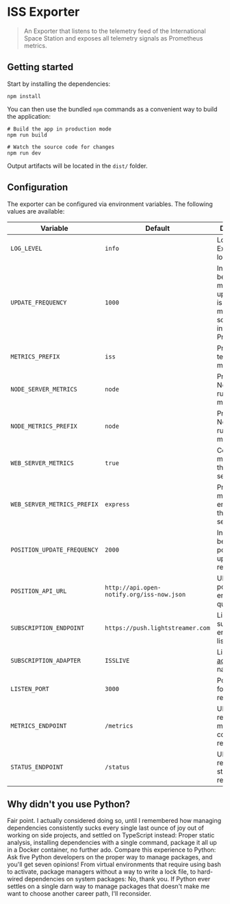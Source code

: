 ISS Exporter
============
> An Exporter that listens to the telemetry feed of the International Space Station and exposes all telemetry signals as
> Prometheus metrics.

Getting started
---------------
Start by installing the dependencies:
```shell
npm install
```

You can then use the bundled `npm` commands as a convenient way to build the application:
```shell
# Build the app in production mode
npm run build

# Watch the source code for changes
npm run dev
```
Output artifacts will be located in the `dist/` folder.

Configuration
-------------
The exporter can be configured via environment variables. The following values are available:

| Variable                    | Default                                   | Description                                                                                               |
|-----------------------------|-------------------------------------------|-----------------------------------------------------------------------------------------------------------|
| `LOG_LEVEL`                 | `info`                                    | Log level for Exporter logging.                                                                           |
| `UPDATE_FREQUENCY`          | `1000`                                    | Interval in ms between metrics updates. This is the minimum scrape interval for Prometheus.               |
| `METRICS_PREFIX`            | `iss`                                     | Prefix for all telemetry metrics.                                                                         |
| `NODE_SERVER_METRICS`       | `node`                                    | Prefix for all Node.js runtime metrics.                                                                   |
| `NODE_METRICS_PREFIX`       | `node`                                    | Prefix for all Node.js runtime metrics.                                                                   |
| `WEB_SERVER_METRICS`        | `true`                                    | Collect metrics on the Express server itself.                                                             |
| `WEB_SERVER_METRICS_PREFIX` | `express`                                 | Prefix for all metrics emitted on the Express server itself.                                              |
| `POSITION_UPDATE_FREQUENCY` | `2000`                                    | Interval in ms between position update requests.                                                          |
| `POSITION_API_URL`          | `http://api.open-notify.org/iss-now.json` | URL to the position API endpoint to query.                                                                |
| `SUBSCRIPTION_ENDPOINT`     | `https://push.lightstreamer.com`          | Lightstreamer subscription endpoint to listen to.                                                         |
| `SUBSCRIPTION_ADAPTER`      | `ISSLIVE`                                 | Lightstreamer [adapter set](https://lightstreamer.com/docs/ls-server/latest/General%20Concepts.pdf) name. |
| `LISTEN_PORT`               | `3000`                                    | Port to listen for HTTP requests on.                                                                      | 
| `METRICS_ENDPOINT`          | `/metrics`                                | URI to respond for metric collection requests.                                                            | 
| `STATUS_ENDPOINT`           | `/status`                                 | URI to respond for status check requests.                                                                 | 

Why didn't you use Python?
--------------------------
Fair point. I actually considered doing so, until I remembered how managing dependencies consistently sucks every single 
last ounce of joy out of working on side projects, and settled on TypeScript instead: Proper static analysis, installing
dependencies with a single command, package it all up in a Docker container, no further ado. Compare this experience to
Python: Ask five Python developers on the proper way to manage packages, and you'll get seven opinions! From virtual 
environments that require using bash to activate, package managers without a way to write a lock file, to hard-wired
dependencies on system packages: No, thank you. If Python ever settles on a single darn way to manage packages that 
doesn't make me want to choose another career path, I'll reconsider. 

